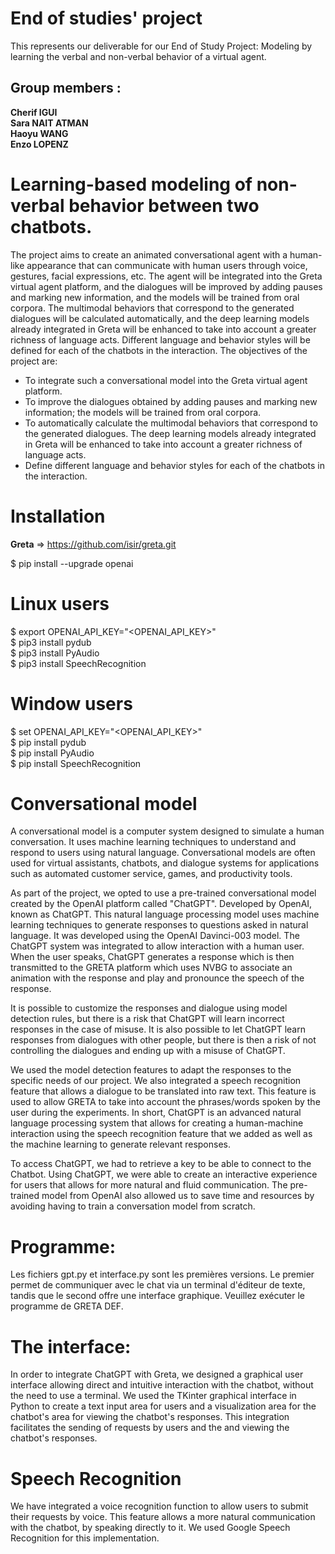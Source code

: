 # End of studies' project 
This represents our deliverable for our End of Study Project: Modeling by learning the verbal and non-verbal behavior of a virtual agent.

## Group members :
**Cherif IGUI   
Sara NAIT ATMAN     
Haoyu WANG     
Enzo LOPENZ**    





# Learning-based modeling of non-verbal behavior between two chatbots.



The project aims to create an animated conversational agent with a human-like appearance that can communicate with human users through voice, gestures, facial expressions, etc. The agent will be integrated into the Greta virtual agent platform, and the dialogues will be improved by adding pauses and marking new information, and the models will be trained from oral corpora. The multimodal behaviors that correspond to the generated dialogues will be calculated automatically, and the deep learning models already integrated in Greta will be enhanced to take into account a greater richness of language acts. Different language and behavior styles will be defined for each of the chatbots in the interaction. The objectives of the project are:

*  To integrate such a conversational model into the Greta virtual agent platform.
*  To improve the dialogues obtained by adding pauses and marking new information; the models will be trained from oral corpora.
*  To automatically calculate the multimodal behaviors that correspond to the generated dialogues. The deep learning models already integrated in Greta will be enhanced to take into account a greater richness of language acts.
*  Define different language and behavior styles for each of the chatbots in the interaction.






# Installation

**Greta** => https://github.com/isir/greta.git  

$ pip install --upgrade openai 


# Linux users
 
$ export OPENAI_API_KEY="<OPENAI_API_KEY>"    
$ pip3 install pydub  
$ pip3 install PyAudio   
$ pip3 install SpeechRecognition  


# Window users

$ set OPENAI_API_KEY="<OPENAI_API_KEY>"    
$ pip install pydub  
$ pip install PyAudio  
$ pip install SpeechRecognition  
 
 
 
  
# Conversational model
A conversational model is a computer system designed to simulate a human conversation. It uses machine learning techniques to understand and respond to users using natural language. Conversational models are often used for virtual assistants, chatbots, and dialogue systems for applications such as automated customer service, games, and productivity tools.

As part of the project, we opted to use a pre-trained conversational model created by the OpenAI platform called "ChatGPT". Developed by OpenAI, known as ChatGPT. This natural language processing model uses machine learning techniques to generate responses to questions asked in natural language. It was developed using the OpenAI Davinci-003 model. The ChatGPT system was integrated to allow interaction with a human user. When the user speaks, ChatGPT generates a response which is then transmitted to the GRETA platform which uses NVBG to associate an animation with the response and play and pronounce the speech of the response.

It is possible to customize the responses and dialogue using model detection rules, but there is a risk that ChatGPT will learn incorrect responses in the case of misuse. It is also possible to let ChatGPT learn responses from dialogues with other people, but there is then a risk of not controlling the dialogues and ending up with a misuse of ChatGPT.

We used the model detection features to adapt the responses to the specific needs of our project. We also integrated a speech recognition feature that allows a dialogue to be translated into raw text. This feature is used to allow GRETA to take into account the phrases/words spoken by the user during the experiments. In short, ChatGPT is an advanced natural language processing system that allows for creating a human-machine interaction using the speech recognition feature that we added as well as the machine learning to generate relevant responses.

To access ChatGPT, we had to retrieve a key to be able to connect to the Chatbot. Using ChatGPT, we were able to create an interactive experience for users that allows for more natural and fluid communication. The pre-trained model from OpenAI also allowed us to save time and resources by avoiding having to train a conversation model from scratch.

 
# Programme:
Les fichiers gpt.py et interface.py sont les premières versions. Le premier permet de communiquer avec le chat via un terminal d'éditeur de texte, tandis que le second offre une interface graphique. Veuillez exécuter le programme de GRETA DEF.


# The interface:  
In order to integrate ChatGPT with Greta, we designed a graphical user interface allowing
direct and intuitive interaction with the chatbot, without the need to use a terminal. We used
the TKinter graphical interface in Python to create a text input area for users and a visualization area for the chatbot's
area for viewing the chatbot's responses. This integration facilitates the sending of requests by users and the
and viewing the chatbot's responses.

# Speech Recognition  
We have integrated a voice recognition function to allow users to submit their requests by voice.
This feature allows a more natural communication with the chatbot,
by speaking directly to it. We used Google Speech Recognition for this implementation.
 

